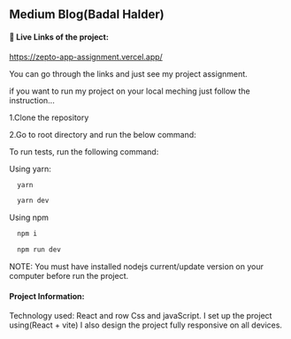 ## Medium Blog(Badal Halder)


#### 🔗 Live Links of the project:

https://zepto-app-assignment.vercel.app/

You can go through the links and just see my project assignment.

if you want to run my project on your local meching just follow the instruction...

1.Clone the repository 

2.Go to root directory and run the below command:

To run tests, run the following command:

Using yarn:

```bash
  yarn
```
```bash
  yarn dev
```
Using npm
```bash
  npm i 
```
```bash
  npm run dev
```
NOTE: You must have installed nodejs current/update version on your computer before run the project.




#### Project Information:

Technology used: React and row Css and javaScript.
I set up the project using(React + vite)
I also design the project fully responsive on all devices.
